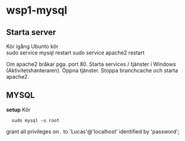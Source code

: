 # wsp1-mysql

## Starta server

Kör igång Ubunto
kör  
  sudo service mysql restart
  sudo service apache2 restart
  
Om apache2 bråkar pga. port 80.
Starta services / tjänster i Windows (Aktivitetshanteraren).
Öppna tjänster.
Stoppa branchcache och starta apache2.

## MYSQL 

**setup**
Kör
    
      sudo mysql -u root

 grant all privileges on *.* to 'Lucas'@'localhost' identified by 'password';
